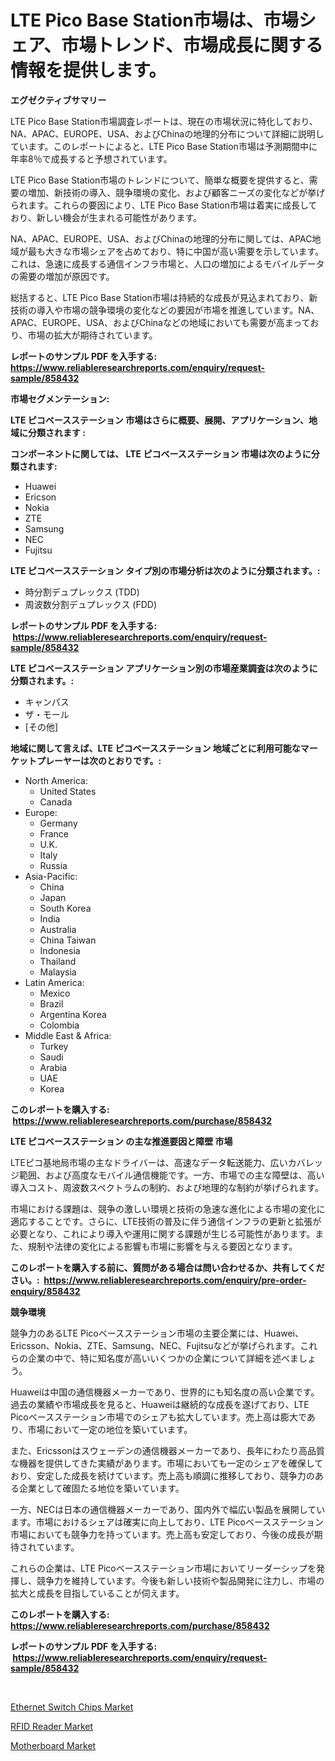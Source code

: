 <p><h1>LTE Pico Base Station市場は、市場シェア、市場トレンド、市場成長に関する情報を提供します。</h1></p><p><strong>エグゼクティブサマリー</strong></p>
<p><p>LTE Pico Base Station市場調査レポートは、現在の市場状況に特化しており、NA、APAC、EUROPE、USA、およびChinaの地理的分布について詳細に説明しています。このレポートによると、LTE Pico Base Station市場は予測期間中に年率8％で成長すると予想されています。</p><p>LTE Pico Base Station市場のトレンドについて、簡単な概要を提供すると、需要の増加、新技術の導入、競争環境の変化、および顧客ニーズの変化などが挙げられます。これらの要因により、LTE Pico Base Station市場は着実に成長しており、新しい機会が生まれる可能性があります。</p><p>NA、APAC、EUROPE、USA、およびChinaの地理的分布に関しては、APAC地域が最も大きな市場シェアを占めており、特に中国が高い需要を示しています。これは、急速に成長する通信インフラ市場と、人口の増加によるモバイルデータの需要の増加が原因です。</p><p>総括すると、LTE Pico Base Station市場は持続的な成長が見込まれており、新技術の導入や市場の競争環境の変化などの要因が市場を推進しています。NA、APAC、EUROPE、USA、およびChinaなどの地域においても需要が高まっており、市場の拡大が期待されています。</p></p>
<p><strong>レポートのサンプル PDF を入手する: <a href="https://www.reliableresearchreports.com/enquiry/request-sample/858432">https://www.reliableresearchreports.com/enquiry/request-sample/858432</a></strong></p>
<p><strong>市場セグメンテーション:</strong></p>
<p><strong> LTE ピコベースステーション 市場はさらに概要、展開、アプリケーション、地域に分類されます :</strong></p>
<p><strong>コンポーネントに関しては、 LTE ピコベースステーション 市場は次のように分類されます: &nbsp;</strong></p>
<p><ul><li>Huawei</li><li>Ericson</li><li>Nokia</li><li>ZTE</li><li>Samsung</li><li>NEC</li><li>Fujitsu</li></ul></p>
<p><strong> LTE ピコベースステーション タイプ別の市場分析は次のように分類されます。:</strong></p>
<p><ul><li>時分割デュプレックス (TDD)</li><li>周波数分割デュプレックス (FDD)</li></ul></p>
<p><strong>レポートのサンプル PDF を入手する: &nbsp;<a href="https://www.reliableresearchreports.com/enquiry/request-sample/858432">https://www.reliableresearchreports.com/enquiry/request-sample/858432</a></strong></p>
<p><strong> LTE ピコベースステーション アプリケーション別の市場産業調査は次のように分類されます。:</strong></p>
<p><ul><li>キャンパス</li><li>ザ・モール</li><li>[その他]</li></ul></p>
<p><strong>地域に関して言えば、LTE ピコベースステーション 地域ごとに利用可能なマーケットプレーヤーは次のとおりです。:</strong></p>
<p><ul>
    <li>
        North America:
        <ul>
            <li>United States</li>
            <li>Canada</li>
        </ul>
    </li>
    <li>
        Europe:
        <ul>
            <li>Germany</li>
            <li>France</li>
            <li>U.K.</li>
            <li>Italy</li>
            <li>Russia</li>
        </ul>
    </li>
    <li>
        Asia-Pacific:
        <ul>
            <li>China</li>
            <li>Japan</li>
            <li>South Korea</li>
            <li>India</li>
            <li>Australia</li>
            <li>China Taiwan</li>
            <li>Indonesia</li>
            <li>Thailand</li>
            <li>Malaysia</li>
        </ul>
    </li>
    <li>
        Latin America:
        <ul>
            <li>Mexico</li>
            <li>Brazil</li>
            <li>Argentina Korea</li>
            <li>Colombia</li>
        </ul>
    </li>
    <li>
        Middle East & Africa:
        <ul>
            <li>Turkey</li>
            <li>Saudi</li>
            <li>Arabia</li>
            <li>UAE</li>
            <li>Korea</li>
        </ul>
    </li>
    </ul></p>
<p><strong>このレポートを購入する: &nbsp;<a href="https://www.reliableresearchreports.com/purchase/858432">https://www.reliableresearchreports.com/purchase/858432</a></strong></p>
<p><strong>LTE ピコベースステーション の主な推進要因と障壁 市場</strong></p>
<p><p>LTEピコ基地局市場の主なドライバーは、高速なデータ転送能力、広いカバレッジ範囲、および高度なモバイル通信機能です。一方、市場での主な障壁は、高い導入コスト、周波数スペクトラムの制約、および地理的な制約が挙げられます。</p><p>市場における課題は、競争の激しい環境と技術の急速な進化による市場の変化に適応することです。さらに、LTE技術の普及に伴う通信インフラの更新と拡張が必要となり、これにより導入や運用に関する課題が生じる可能性があります。また、規制や法律の変化による影響も市場に影響を与える要因となります。</p></p>
<p><strong>このレポートを購入する前に、質問がある場合は問い合わせるか、共有してください。:&nbsp; <a href="https://www.reliableresearchreports.com/enquiry/pre-order-enquiry/858432">https://www.reliableresearchreports.com/enquiry/pre-order-enquiry/858432</a></strong></p>
<p><strong>競争環境</strong></p>
<p><p>競争力のあるLTE Picoベースステーション市場の主要企業には、Huawei、Ericsson、Nokia、ZTE、Samsung、NEC、Fujitsuなどが挙げられます。これらの企業の中で、特に知名度が高いいくつかの企業について詳細を述べましょう。</p><p>Huaweiは中国の通信機器メーカーであり、世界的にも知名度の高い企業です。過去の業績や市場成長を見ると、Huaweiは継続的な成長を遂げており、LTE Picoベースステーション市場でのシェアも拡大しています。売上高は膨大であり、市場において一定の地位を築いています。</p><p>また、Ericssonはスウェーデンの通信機器メーカーであり、長年にわたり高品質な機器を提供してきた実績があります。市場においても一定のシェアを確保しており、安定した成長を続けています。売上高も順調に推移しており、競争力のある企業として確固たる地位を築いています。</p><p>一方、NECは日本の通信機器メーカーであり、国内外で幅広い製品を展開しています。市場におけるシェアは確実に向上しており、LTE Picoベースステーション市場においても競争力を持っています。売上高も安定しており、今後の成長が期待されています。</p><p>これらの企業は、LTE Picoベースステーション市場においてリーダーシップを発揮し、競争力を維持しています。今後も新しい技術や製品開発に注力し、市場の拡大と成長を目指していることが伺えます。</p></p>
<p><strong>このレポートを購入する: &nbsp; <a href="https://www.reliableresearchreports.com/purchase/858432">https://www.reliableresearchreports.com/purchase/858432</a></strong></p>
<p><strong>レポートのサンプル PDF を入手する: &nbsp;<a href="https://www.reliableresearchreports.com/enquiry/request-sample/858432">https://www.reliableresearchreports.com/enquiry/request-sample/858432</a></strong><strong></strong></p>
<p>&nbsp;</p>
<p><p><a href="https://github.com/sofayahoo2023/Market-Research-Report-List-3/blob/main/ethernet-switch-chips-market.md">Ethernet Switch Chips Market</a></p><p><a href="https://github.com/nicholepatriciadoylenwnrjr0/Market-Research-Report-List-1/blob/main/rfid-reader-market.md">RFID Reader Market</a></p><p><a href="https://github.com/joannesouthgate/Market-Research-Report-List-2/blob/main/motherboard-market.md">Motherboard Market</a></p></p>
